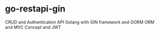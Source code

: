 # go-restapi-gin

CRUD and Authentication API Golang with GIN framework and GORM ORM and MVC Concept and JWT

